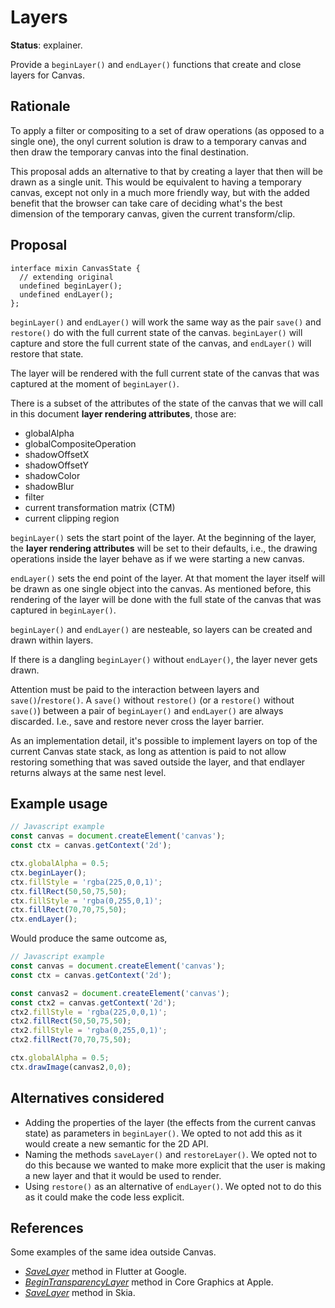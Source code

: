 Layers
======
**Status**: explainer.

Provide a `beginLayer()` and `endLayer()` functions that create and close layers for Canvas.


Rationale
---------

To apply a filter or compositing to a set of draw operations (as opposed
to a single one), the onyl current solution is draw to a temporary canvas
and then draw the temporary canvas into the final destination.

This proposal adds an alternative to that by creating a layer that then will be drawn as a single unit. This would be equivalent to having a
temporary canvas, except not only in a much more friendly way, but with the added benefit that the browser can take care of deciding what's the best dimension of the temporary canvas, given the current transform/clip.


Proposal
--------

```webidl
interface mixin CanvasState {
  // extending original
  undefined beginLayer();
  undefined endLayer();
};
```

`beginLayer()` and `endLayer()` will work the same way as the pair `save()` and `restore()` do with the full current state of the canvas. `beginLayer()` will capture and store the full current state of the canvas, and `endLayer()` will restore that state.

The layer will be rendered with the full current state of the canvas that was captured at the moment of `beginLayer()`.

There is a subset of the attributes of the state of the canvas that we will call in this document **layer rendering attributes**, those are:
- globalAlpha
- globalCompositeOperation
- shadowOffsetX
- shadowOffsetY
- shadowColor
- shadowBlur
- filter
- current transformation matrix (CTM)
- current clipping region

`beginLayer()` sets the start point of the layer. At the beginning of the layer, the **layer rendering attributes** will be set to their defaults, i.e., the drawing operations inside the layer behave as if we were starting a new canvas.

`endLayer()` sets the end point of the layer. At that moment the layer itself will be drawn as one single object into the canvas. As mentioned before, this rendering of the layer will be done with the full state of the canvas that was captured in `beginLayer()`.

`beginLayer()` and `endLayer()` are nesteable, so layers can be created and drawn within layers.

If there is a dangling `beginLayer()` without `endLayer()`, the layer never gets drawn.

Attention must be paid to the interaction between layers and `save()`/`restore()`. A `save()` without `restore()` (or a `restore()` without `save()`) between a pair of `beginLayer()` and `endLayer()` are always discarded. I.e., save and restore never cross the layer barrier.

As an implementation detail, it's possible to implement layers on top of the current Canvas state stack, as long as attention is paid to not allow restoring something that was saved outside the layer, and that endlayer returns always at the same nest level.



Example usage
-------------

```js
// Javascript example
const canvas = document.createElement('canvas');
const ctx = canvas.getContext('2d');

ctx.globalAlpha = 0.5; 
ctx.beginLayer();
ctx.fillStyle = 'rgba(225,0,0,1)';
ctx.fillRect(50,50,75,50);
ctx.fillStyle = 'rgba(0,255,0,1)';
ctx.fillRect(70,70,75,50);
ctx.endLayer();
```

Would produce the same outcome as,


```js
// Javascript example
const canvas = document.createElement('canvas');
const ctx = canvas.getContext('2d');

const canvas2 = document.createElement('canvas');
const ctx2 = canvas.getContext('2d');
ctx2.fillStyle = 'rgba(225,0,0,1)';
ctx2.fillRect(50,50,75,50);
ctx2.fillStyle = 'rgba(0,255,0,1)';
ctx2.fillRect(70,70,75,50);

ctx.globalAlpha = 0.5; 
ctx.drawImage(canvas2,0,0);
```

Alternatives considered
-----------------------

- Adding the properties of the layer (the effects from the current canvas state) as parameters in `beginLayer()`. We opted to not add this as it would create a new semantic for the 2D API.
- Naming the methods `saveLayer()` and `restoreLayer()`. We opted not to do this because we wanted to make more explicit that the user is making a new layer and that it would be used to render.
- Using `restore()` as an alternative of `endLayer()`. We opted not to do this as it could make the code less explicit.


References
----------

Some examples of the same idea outside Canvas.
- [*SaveLayer*](https://api.flutter.dev/flutter/dart-ui/Canvas/saveLayer.html) method in Flutter at Google.
- [*BeginTransparencyLayer*](https://developer.apple.com/documentation/coregraphics/cgcontext/1456011-begintransparencylayer) method in Core Graphics at Apple.
- [*SaveLayer*](https://api.skia.org/classSkCanvas.html) method in Skia.
